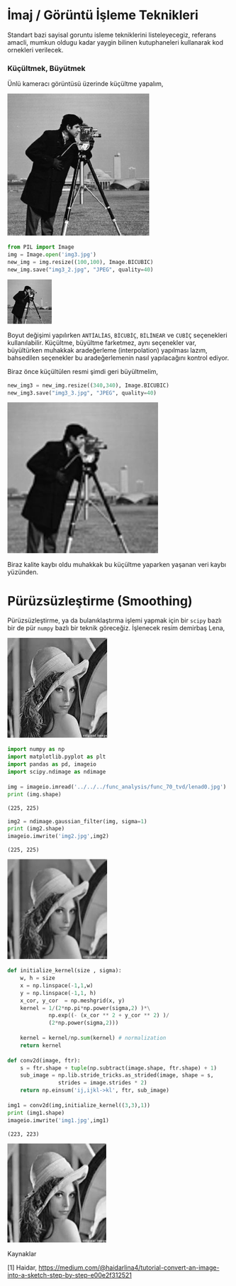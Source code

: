 # İmaj / Görüntü İşleme Teknikleri

Standart bazi sayisal goruntu isleme tekniklerini listeleyecegiz,
referans amacli, mumkun oldugu kadar yaygin bilinen kutuphaneleri
kullanarak kod ornekleri verilecek.

### Küçültmek, Büyütmek

Ünlü kameracı görüntüsü üzerinde küçültme yapalım,

![](img3.jpg)

```python
from PIL import Image
img = Image.open('img3.jpg')
new_img = img.resize((100,100), Image.BICUBIC)
new_img.save("img3_2.jpg", "JPEG", quality=40)
```

![](img3_2.jpg)

Boyut değişimi yapılırken `ANTİALİAS`, `BİCUBİÇ`, `BİLİNEAR` ve
`CUBİÇ` seçenekleri kullanılabilir. Küçültme, büyültme farketmez, aynı
seçenekler var, büyültürken muhakkak aradeğerleme (interpolation)
yapılması lazım, bahsedilen seçenekler bu aradeğerlemenin nasıl
yapılacağını kontrol ediyor.

Biraz önce küçültülen resmi şimdi geri büyültmelim,


```python
new_img3 = new_img.resize((340,340), Image.BICUBIC)
new_img3.save("img3_3.jpg", "JPEG", quality=40)
```

![](img3_3.jpg)

Biraz kalite kaybı oldu muhakkak bu küçültme yaparken yaşanan veri kaybı
yüzünden.

# Pürüzsüzleştirme (Smoothing)

Pürüzsüzleştirme, ya da bulanıklaştırma işlemi yapmak için bir `scipy` bazlı
bir de pür `numpy` bazlı bir teknik göreceğiz. İşlenecek resim demirbaş
Lena,

![](../../../func_analysis/func_70_tvd/lenad0.jpg)


```python
import numpy as np
import matplotlib.pyplot as plt
import pandas as pd, imageio
import scipy.ndimage as ndimage

img = imageio.imread('../../../func_analysis/func_70_tvd/lenad0.jpg')
print (img.shape)
```

```text
(225, 225)
```

```python
img2 = ndimage.gaussian_filter(img, sigma=1)
print (img2.shape)
imageio.imwrite('img2.jpg',img2)
```

```text
(225, 225)
```

![](img2.jpg)


```python
def initialize_kernel(size , sigma): 
    w, h = size                                                  
    x = np.linspace(-1,1,w)                         
    y = np.linspace(-1,1, h)                         
    x_cor, y_cor  = np.meshgrid(x, y) 
    kernel = 1/(2*np.pi*np.power(sigma,2) )*\
             np.exp((- (x_cor ** 2 + y_cor ** 2) )/ 
             (2*np.power(sigma,2)))

    kernel = kernel/np.sum(kernel) # normalization
    return kernel

def conv2d(image, ftr):                           
    s = ftr.shape + tuple(np.subtract(image.shape, ftr.shape) + 1)
    sub_image = np.lib.stride_tricks.as_strided(image, shape = s,
                strides = image.strides * 2)
    return np.einsum('ij,ijkl->kl', ftr, sub_image)

img1 = conv2d(img,initialize_kernel((3,3),1))
print (img1.shape)
imageio.imwrite('img1.jpg',img1)
```

```text
(223, 223)
```

![](img1.jpg)









Kaynaklar

[1] Haidar, https://medium.com/@haidarlina4/tutorial-convert-an-image-into-a-sketch-step-by-step-e00e2f312521



